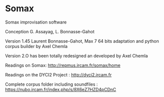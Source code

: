 # Somax
Somax improvisation software

Conception G. Assayag, L. Bonnasse-Gahot

Version 1.45 Laurent Bonnasse-Gahot, Max 7 64 bits adaptation and python corpus builder by Axel Chemla

Version 2.O has been totally redesigned an developed by Axel Chemla

Readings on Somax: http://repmus.ircam.fr/somax/home

Readings on the DYCI2 Project : http://dyci2.ircam.fr

Complete corpus folder including soundfiles : https://nubo.ircam.fr/index.php/s/8X6eZ7HZD4pCDnC
